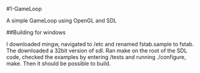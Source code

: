 #1-GameLoop

A simple GameLoop using OpenGL and SDL

##Building for windows

I downloaded mingw, navigated to /etc and renamed fstab.sample to fstab. The downloaded a 32bit version of sdl. Ran make on the root of the SDL code, checked the examples by entering /tests and running ./configure, make. Then it should be possible to build.